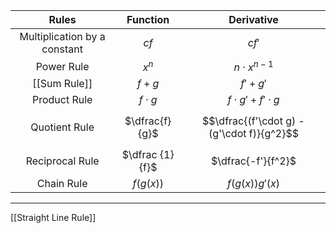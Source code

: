 |            Rules             |    Function     |                 Derivative                 |
|:----------------------------:|:---------------:|:------------------------------------------:|
| Multiplication by a constant |      $cf$       |                   $cf'$                    |
|          Power Rule          |      $x^n$      |              $n\cdot x^{n-1}$              |
|           [[Sum Rule]]           |      $f+g$      |                 $f' + g'$                  |
|         Product Rule         |   $f \cdot g$   |          $f\cdot g' + f' \cdot g$          |
|        Quotient Rule         | $\dfrac{f}{g}$  | $$\dfrac{(f'\cdot g) - (g'\cdot f)}{g^2}$$ |
|       Reciprocal Rule        | $\dfrac {1}{f}$ |             $\dfrac{-f'}{f^2}$             |
|          Chain Rule          |    $f(g(x))$    |               $f(g(x))g'(x)$               |

___
[[Straight Line Rule]]